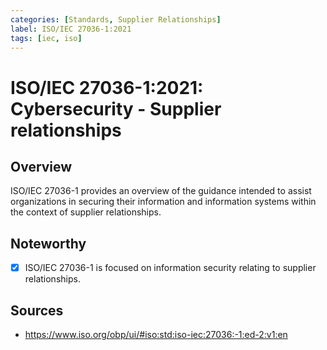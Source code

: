 ```yaml
---
categories: [Standards, Supplier Relationships]
label: ISO/IEC 27036-1:2021
tags: [iec, iso]
---
```


# ISO/IEC 27036-1:2021: Cybersecurity - Supplier relationships

## Overview

ISO/IEC 27036-1 provides an overview of the guidance intended to assist organizations in securing their information and information systems within the context of supplier relationships.

## Noteworthy

- [x] ISO/IEC 27036-1 is focused on information security relating to supplier relationships.

## Sources

- https://www.iso.org/obp/ui/#iso:std:iso-iec:27036:-1:ed-2:v1:en